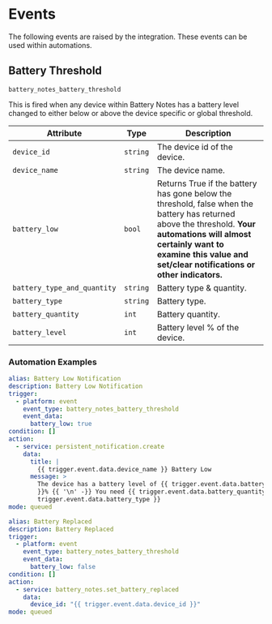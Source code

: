 # Events

The following events are raised by the integration. These events can be used within automations.

## Battery Threshold

`battery_notes_battery_threshold`

This is fired when any device within Battery Notes has a battery level changed to either below or above the device specific or global threshold.

| Attribute | Type | Description |
|-----------|------|-------------|
| `device_id` | `string` | The device id of the device. |
| `device_name` | `string` | The device name. |
| `battery_low` | `bool` | Returns True if the battery has gone below the threshold, false when the battery has returned above the threshold. **Your automations will almost certainly want to examine this value and set/clear notifications or other indicators.** |
| `battery_type_and_quantity` | `string` | Battery type & quantity. |
| `battery_type` | `string` | Battery type. |
| `battery_quantity` | `int` | Battery quantity. |
| `battery_level` | `int` | Battery level % of the device. |

### Automation Examples

```yaml
alias: Battery Low Notification
description: Battery Low Notification
trigger:
  - platform: event
    event_type: battery_notes_battery_threshold
    event_data:
      battery_low: true
condition: []
action:
  - service: persistent_notification.create
    data:
      title: |
        {{ trigger.event.data.device_name }} Battery Low
      message: >
        The device has a battery level of {{ trigger.event.data.battery_level
        }}% {{ '\n' -}} You need {{ trigger.event.data.battery_quantity }}x {{
        trigger.event.data.battery_type }}
mode: queued
```

```yaml
alias: Battery Replaced
description: Battery Replaced
trigger:
  - platform: event
    event_type: battery_notes_battery_threshold
    event_data:
      battery_low: false
condition: []
action:
  - service: battery_notes.set_battery_replaced
    data:
      device_id: "{{ trigger.event.data.device_id }}"
mode: queued
```